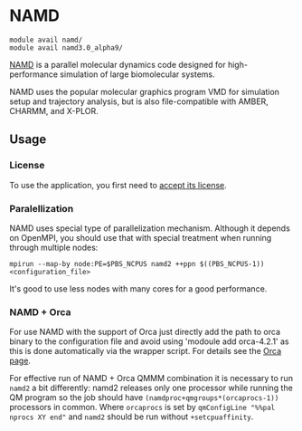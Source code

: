 # NAMD 

    module avail namd/
    module avail namd3.0_alpha9/

[NAMD](http://www.ks.uiuc.edu/Research/namd/) is a parallel molecular dynamics code designed for high-performance simulation of large biomolecular systems. 

NAMD uses the popular molecular graphics program VMD for simulation setup and trajectory analysis, but is also file-compatible with AMBER, CHARMM, and X-PLOR. 

## Usage

### License

To use the application, you first need to [accept its license](https://signup.e-infra.cz/meta/registrar/?vo=meta&group=lic_namd). 

### Paralellization

NAMD uses special type of parallelization mechanism. Although it depends on OpenMPI, you should use that with special treatment when running through multiple nodes:

    mpirun --map-by node:PE=$PBS_NCPUS namd2 ++ppn $((PBS_NCPUS-1)) <configuration_file>

It's good to use less nodes with many cores for a good performance.

### NAMD + Orca

For use NAMD with the support of Orca just directly add the path to orca binary to the configuration file and avoid using 'modoule add orca-4.2.1' as this is done automatically via the wrapper script. For details see the [Orca page](../../software/sw-list/orca.md).

For effective run of NAMD + Orca QMMM combination it is necessary to run `namd2` a bit differently: namd2 releases only one processor while running the QM program so the job should have `(namdproc+qmgroups*(orcaprocs-1))` processors in common. Where `orcaprocs` is set by `qmConfigLine "%%pal nprocs XY end"` and `namd2` should be run without `+setcpuaffinity`. 
